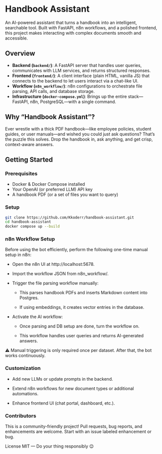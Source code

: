 # Handbook Assistant

An AI-powered assistant that turns a handbook into an intelligent, searchable tool. Built with FastAPI, n8n workflows, and a polished frontend, this project makes interacting with complex documents smooth and accessible.

##  Overview

- **Backend (`backend/`)**: A FastAPI server that handles user queries, communicates with LLM services, and returns structured responses.
- **Frontend (`frontend/`)**: A client interface (plain HTML, vanilla JS) that connects to the backend to let users interact via a chat-like UI.
- **Workflow (`n8n_workflow/`)**: n8n configurations to orchestrate file parsing, API calls, and database storage.
- **Infrastructure (`docker-compose.yml`)**: Brings up the entire stack—FastAPI, n8n, PostgreSQL—with a single command.

##  Why “Handbook Assistant”?

Ever wrestle with a thick PDF handbook—like employee policies, student guides, or user manuals—and wished you could just ask questions? That’s the puzzle this solves. Drop the handbook in, ask anything, and get crisp, context-aware answers.

## Getting Started

### Prerequisites

- Docker & Docker Compose installed  
- Your OpenAI (or preferred LLM) API key  
- A handbook PDF (or a set of files you want to query)

### Setup

```bash
git clone https://github.com/Kkoderr/handbook-assistant.git
cd handbook-assistant
docker compose up --build
```

### n8n Workflow Setup

Before using the bot efficiently, perform the following one-time manual setup in n8n:

- Open the n8n UI at http://localhost:5678.

- Import the workflow JSON from n8n_workflow/.

- Trigger the file parsing workflow manually:

  - This parses handbook PDFs and inserts Markdown content into Postgres.

  - If using embeddings, it creates vector entries in the database.

- Activate the AI workflow:

  - Once parsing and DB setup are done, turn the workflow on.

  - This workflow handles user queries and returns AI-generated answers.

⚠️ Manual triggering is only required once per dataset. After that, the bot works continuously.

### Customization

- Add new LLMs or update prompts in the backend.

- Extend n8n workflows for new document types or additional automations.

- Enhance frontend UI (chat portal, dashboard, etc.).

### Contributors

This is a community-friendly project! Pull requests, bug reports, and enhancements are welcome. Start with an issue labeled enhancement or bug.

License
MIT
 — Do your thing responsibly 😉
